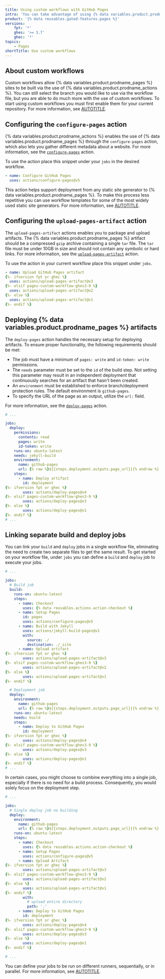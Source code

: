 ```yaml
---
title: Using custom workflows with GitHub Pages
intro: 'You can take advantage of using {% data variables.product.prodname_actions %} and {% data variables.product.prodname_pages %} by creating a workflow file or choosing from the predefined workflows.'
product: '{% data reusables.gated-features.pages %}'
versions:
    fpt: '*'
    ghes: '>= 3.7'
    ghec: '*'
topics:
    - Pages
shortTitle: Use custom workflows
---
```


## About custom workflows

Custom workflows allow {% data variables.product.prodname_pages %} sites to be built via the use of {% data variables.product.prodname_actions %}. You can still select the branch you would like to use via the workflow file, but you are able to do much more with the use of custom workflows. To start using custom workflows you must first enable them for your current repository. For more information, see [AUTOTITLE](/pages/getting-started-with-github-pages/configuring-a-publishing-source-for-your-github-pages-site#publishing-with-a-custom-github-actions-workflow).

## Configuring the `configure-pages` action

{% data variables.product.prodname_actions %} enables the use of {% data variables.product.prodname_pages %} through the `configure-pages` action, which also lets you gather different metadata about a website. For more information, see the [`configure-pages`](https://github.com/marketplace/actions/configure-github-pages) action.

To use the action place this snippet under your `jobs` in the desired workflow.

```yaml
- name: Configure GitHub Pages
  uses: actions/configure-pages@v5
```

This action helps support deployment from any static site generator to {% data variables.product.prodname_pages %}. To make this process less repetitive you can use workflow templates for some of the most widely used static site generators. For more information, see [AUTOTITLE](/actions/learn-github-actions/using-starter-workflows).

## Configuring the `upload-pages-artifact` action

The `upload-pages-artifact` actions enables you to package and upload artifacts. The {% data variables.product.prodname_pages %} artifact should be a compressed `gzip` archive containing a single `tar` file. The `tar` file must be under 10GB in size and should not contain any symbolic or hard links. For more information, see the [`upload-pages-artifact`](https://github.com/marketplace/actions/upload-github-pages-artifact) action.

To use the action in your current workflow place this snippet under `jobs`.

```yaml
- name: Upload GitHub Pages artifact
{%- ifversion fpt or ghec %}
  uses: actions/upload-pages-artifact@v3
{%- elsif pages-custom-workflow-ghes3-9 %}
  uses: actions/upload-pages-artifact@v2
{%- else %}
  uses: actions/upload-pages-artifact@v1
{%- endif %}
```

## Deploying {% data variables.product.prodname_pages %} artifacts

The `deploy-pages` action handles the necessary setup for deploying artifacts. To ensure proper functionality, the following requirements should be met:

* The job must have a minimum of `pages: write` and `id-token: write` permissions.
* The `needs` parameter must be set to the `id` of the build step. Not setting this parameter may result in an independent deployment that continuously searches for an artifact that hasn't been created.
* An `environment` must be established to enforce branch/deployment protection rules. The default environment is `github-pages`.
* To specify the URL of the page as an output, utilize the `url:` field.

For more information, see the [`deploy-pages`](https://github.com/marketplace/actions/deploy-github-pages-site) action.

```yaml
# ...

jobs:
  deploy:
    permissions:
      contents: read
      pages: write
      id-token: write
    runs-on: ubuntu-latest
    needs: jekyll-build
    environment:
      name: github-pages
      url: {% raw %}${{steps.deployment.outputs.page_url}}{% endraw %}
    steps:
      - name: Deploy artifact
        id: deployment
{%- ifversion fpt or ghec %}
        uses: actions/deploy-pages@v4
{%- elsif pages-custom-workflow-ghes3-9 %}
        uses: actions/deploy-pages@v3
{%- else %}
        uses: actions/deploy-pages@v1
{%- endif %}
# ...
```

## Linking separate build and deploy jobs

You can link your `build` and `deploy` jobs in a single workflow file, eliminating the need to create two separate files to get the same result. To get started on your workflow file, under `jobs` you can define a `build` and `deploy` job to execute your jobs.

```yaml
# ...

jobs:
  # Build job
  build:
    runs-on: ubuntu-latest
    steps:
      - name: Checkout
        uses: {% data reusables.actions.action-checkout %}
      - name: Setup Pages
        id: pages
        uses: actions/configure-pages@v5
      - name: Build with Jekyll
        uses: actions/jekyll-build-pages@v1
        with:
          source: ./
          destination: ./_site
      - name: Upload artifact
{%- ifversion fpt or ghec %}
        uses: actions/upload-pages-artifact@v3
{%- elsif pages-custom-workflow-ghes3-9 %}
        uses: actions/upload-pages-artifact@v2
{%- else %}
        uses: actions/upload-pages-artifact@v1
{%- endif %}

  # Deployment job
  deploy:
    environment:
      name: github-pages
      url: {% raw %}${{steps.deployment.outputs.page_url}}{% endraw %}
    runs-on: ubuntu-latest
    needs: build
    steps:
      - name: Deploy to GitHub Pages
        id: deployment
{%- ifversion fpt or ghec %}
        uses: actions/deploy-pages@v4
{%- elsif pages-custom-workflow-ghes3-9 %}
        uses: actions/deploy-pages@v3
{%- else %}
        uses: actions/deploy-pages@v1
{%- endif %}
# ...
```

In certain cases, you might choose to combine everything into a single job, especially if there is no need for a build process. Consequently, you would solely focus on the deployment step.

```yaml
# ...

jobs:
  # Single deploy job no building
  deploy:
    environment:
      name: github-pages
      url: {% raw %}${{steps.deployment.outputs.page_url}}{% endraw %}
    runs-on: ubuntu-latest
    steps:
      - name: Checkout
        uses: {% data reusables.actions.action-checkout %}
      - name: Setup Pages
        uses: actions/configure-pages@v5
      - name: Upload Artifact
{%- ifversion fpt or ghec %}
        uses: actions/upload-pages-artifact@v3
{%- elsif pages-custom-workflow-ghes3-9 %}
        uses: actions/upload-pages-artifact@v2
{%- else %}
        uses: actions/upload-pages-artifact@v1
{%- endif %}
        with:
          # upload entire directory
          path: '.'
      - name: Deploy to GitHub Pages
        id: deployment
{%- ifversion fpt or ghec %}
        uses: actions/deploy-pages@v4
{%- elsif pages-custom-workflow-ghes3-9 %}
        uses: actions/deploy-pages@v3
{%- else %}
        uses: actions/deploy-pages@v1
{%- endif %}

# ...
```

You can define your jobs to be run on different runners, sequentially, or in parallel. For more information, see [AUTOTITLE](/actions/using-jobs).
